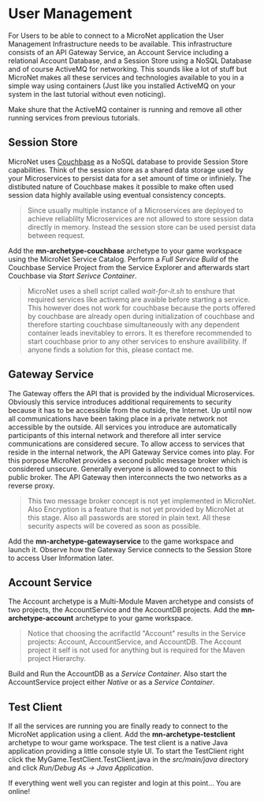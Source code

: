 # User Management

For Users to be able to connect to a MicroNet application the User Management Infrastructure needs to be available. This infrastructure consists of an API Gateway Service, an Account Service including a relational Account Database, and a Session Store using a NoSQL Database and of course ActiveMQ for networking. This sounds like a lot of stuff but MicroNet makes all these services and technologies available to you in a simple way using containers (Just like you installed ActiveMQ on your system in the last tutorial without even noticing).

Make shure that the ActiveMQ container is running and remove all other running services from previous tutorials. 

## Session Store

MicroNet uses [Couchbase](https://www.couchbase.com/) as a NoSQL database to provide Session Store capabilities. Think of the session store as a shared data storage used by your Microservices to persist data for a set amount of time or infiniely. The distibuted nature of Couchbase makes it possible to make often used session data highly available using eventual consistency concepts.

> Since usually multiple instance of a Microservices are deployed to achieve reliablilty Microservices are not allowed to store session data directly in memory. Instead the session store can be used persist data between request.

Add the **mn-archetype-couchbase** archetype to your game workspace using the MicroNet Service Catalog. Perform a *Full Service Build* of the Couchbase Service Project from the Service Explorer and afterwards start Couchbase via *Start Serivce Container*.

> MicroNet uses a shell script called *wait-for-it.sh* to enshure that required services like activemq are avaible before starting a service. This however does not work for couchbase because the ports offered by couchbase are already open during initialization of couchbase and therefore starting couchbase simultaneously with any dependent container leads inevitabley to errors. It es therefore recommended to start couchbase prior to any other services to enshure availibility. If anyone finds a solution for this, please contact me.

## Gateway Service

The Gateway offers the API that is provided by the individual Microservices. Obviously this service introduces additional requirements to security because it has to be accessible from the outside, the Internet. Up until now all communications have been taking place in a private network not accessible by the outside. All services you introduce are automatically participants of this internal network and therefore all inter service communications are considered secure. To allow access to services that reside in the internal network, the API Gateway Service comes into play. For this porpose MicroNet provides a second public message broker which is considered unsecure. Generally everyone is allowed to connect to this public broker. The API Gateway then interconnects the two networks as a reverse proxy.

> This two message broker concept is not yet implemented in MicroNet. Also Encryption is a feature that is not yet provided by MicroNet at this stage. Also all passwords are stored in plain text. All these security aspects will be covered as soon as possible.

Add the **mn-archetype-gatewayservice** to the game workspace and launch it. Observe how the Gateway Service connects to the Session Store to access User Information later.

## Account Service

The Account archetype is a Multi-Module Maven archetype and consists of two projects, the AccountService and the AccountDB projects. Add the **mn-archetype-account** archetype to your game workspace. 

> Notice that choosing the acrifactId "Account" results in the Service projects: Account, AccountService, and AccountDB. The Account project it self is not used for anything but is required for the Maven project Hierarchy.

Build and Run the AccountDB as a *Service Container*. Also start the AccountService project either *Native* or as a *Service Container*.

## Test Client

If all the services are running you are finally ready to connect to the MicroNet application using a client. Add the **mn-archetype-testclient** archetype to wour game workspace. The test client is a native Java application providing a little console style UI. To start the TestClient right click the MyGame.TestClient.TestClient.java in the *src/main/java* directory and click *Run/Debug As -> Java Application*.

If everything went well you can register and login at this point... You are online!



